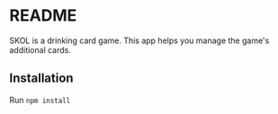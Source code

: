 # README

SKOL is a drinking card game. This app helps you manage the game's additional cards.

## Installation

Run `npm install`
